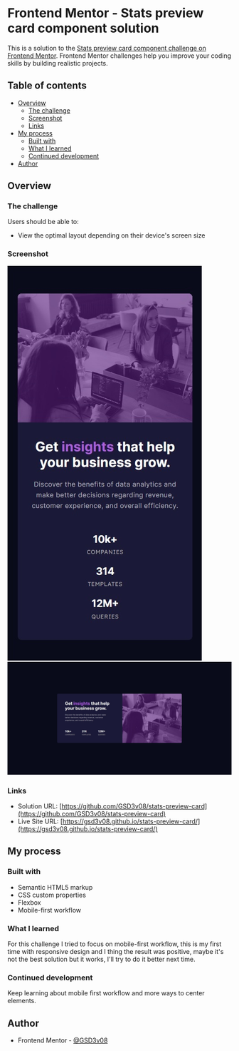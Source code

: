 # Frontend Mentor - Stats preview card component solution

This is a solution to the [Stats preview card component challenge on Frontend Mentor](https://www.frontendmentor.io/challenges/stats-preview-card-component-8JqbgoU62). Frontend Mentor challenges help you improve your coding skills by building realistic projects. 

## Table of contents

- [Overview](#overview)
  - [The challenge](#the-challenge)
  - [Screenshot](#screenshot)
  - [Links](#links)
- [My process](#my-process)
  - [Built with](#built-with)
  - [What I learned](#what-i-learned)
  - [Continued development](#continued-development)
- [Author](#author)

## Overview

### The challenge

Users should be able to:

- View the optimal layout depending on their device's screen size

### Screenshot

![](./screenshot-mobile.jpg)
![](./screenshot-desktop.jpg)


### Links

- Solution URL: [https://github.com/GSD3v08/stats-preview-card](https://github.com/GSD3v08/stats-preview-card)
- Live Site URL: [https://gsd3v08.github.io/stats-preview-card/](https://gsd3v08.github.io/stats-preview-card/)

## My process

### Built with

- Semantic HTML5 markup
- CSS custom properties
- Flexbox
- Mobile-first workflow


### What I learned

For this challenge I tried to focus on mobile-first workflow, this is my first time with responsive design and I thing the result was positive, maybe it's not the best solution but it works, I'll try to do it better next time.



### Continued development

Keep learning about mobile first workflow and more ways to center elements.


## Author

- Frontend Mentor - [@GSD3v08](https://www.frontendmentor.io/profile/GSD3v08)


